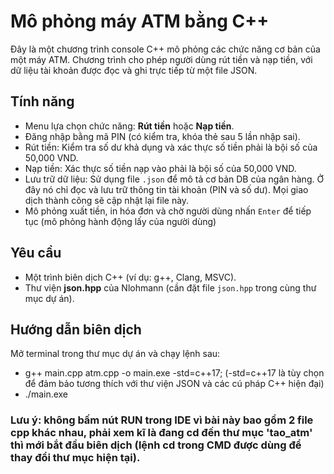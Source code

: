 # Mô phỏng máy ATM bằng C++

Đây là một chương trình console C++ mô phỏng các chức năng cơ bản của một máy ATM. Chương trình cho phép người dùng rút tiền và nạp tiền, với dữ liệu tài khoản được đọc và ghi trực tiếp từ một file JSON.

## Tính năng

* Menu lựa chọn chức năng: **Rút tiền** hoặc **Nạp tiền**.
* Đăng nhập bằng mã PIN (có kiểm tra, khóa thẻ sau 5 lần nhập sai).
* Rút tiền: Kiểm tra số dư khả dụng và xác thực số tiền phải là bội số của 50,000 VND.
* Nạp tiền: Xác thực số tiền nạp vào phải là bội số của 50,000 VND.
* Lưu trữ dữ liệu: Sử dụng file `.json` để mô tả cơ bản DB của ngân hàng. Ở đây nó chỉ đọc và lưu trữ thông tin tài khoản (PIN và số dư). Mọi giao dịch thành công sẽ cập nhật lại file này.
* Mô phỏng xuất tiền, in hóa đơn và chờ người dùng nhấn `Enter` để tiếp tục (mô phỏng hành động lấy của người dùng)

## Yêu cầu

* Một trình biên dịch C++ (ví dụ: g++, Clang, MSVC).
* Thư viện **json.hpp** của Nlohmann (cần đặt file `json.hpp` trong cùng thư mục dự án).

## Hướng dẫn biên dịch

Mở terminal trong thư mục dự án và chạy lệnh sau:

* g++ main.cpp atm.cpp -o main.exe -std=c++17;  (-std=c++17 là tùy chọn để đảm bảo tương thích với thư viện JSON và các cú pháp C++ hiện đại)
* ./main.exe 

### Lưu ý: không bấm nút RUN trong IDE vì bài này bao gồm 2 file cpp khác nhau, phải xem kĩ là đang cd đến thư mục 'tao_atm' thì mới bắt đầu biên dịch (lệnh cd trong CMD được dùng để thay đổi thư mục hiện tại).
